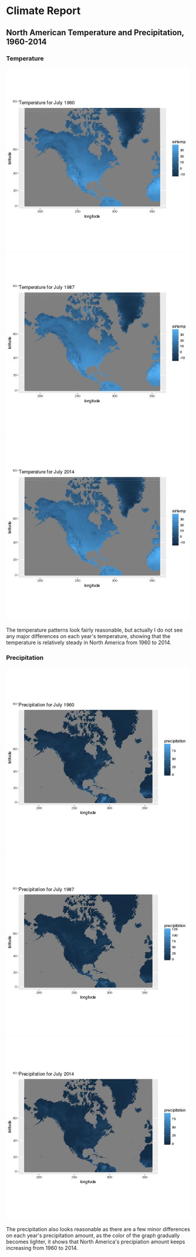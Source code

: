 # Climate Report

## North American Temperature and Precipitation, 1960-2014

### Temperature
![Temperature 1960](Temperature.1960.jpg)
![Temperature 1987](Temperature.1987.jpg)
![Temperature 2014](Temperature.2014.jpg)

The temperature patterns look fairly reasonable, but actually I do not see any major differences on each year's temperature, showing that the temperature is relatively steady in North America from 1960 to 2014.

### Precipitation
![Precipitation 1960](Precipitation.1960.jpg)
![Precipitation 1987](Precipitation.1987.jpg)
![Precipitation 2014](Precipitation.2014.jpg)

The precipitation also looks reasonable as there are a few minor differences on each year's precipitation amount, as the color of the graph gradually becomes lighter, it shows that North America's precipiation amount keeps increasing from 1960 to 2014.  
